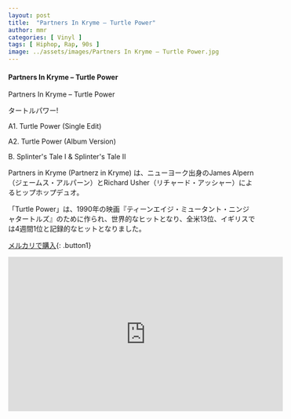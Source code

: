 ```yaml
---
layout: post
title:  "Partners In Kryme – Turtle Power"
author: mmr
categories: [ Vinyl ]
tags: [ Hiphop, Rap, 90s ]
image: ../assets/images/Partners In Kryme – Turtle Power.jpg
---
```


#### Partners In Kryme – Turtle Power

Partners In Kryme – Turtle Power

タートルパワー!

A1. Turtle Power (Single Edit)

A2. Turtle Power (Album Version)

B. Splinter's Tale I & Splinter's Tale II

Partners in Kryme (Partnerz in Kryme) は、ニューヨーク出身のJames Alpern（ジェームス・アルパーン）とRichard Usher（リチャード・アッシャー）によるヒップホップデュオ。

「Turtle Power」は、1990年の映画『ティーンエイジ・ミュータント・ニンジャタートルズ』のために作られ、世界的なヒットとなり、全米13位、イギリスでは4週間1位と記録的なヒットとなりました。

[メルカリで購入](https://jp.mercari.com/item/m18653257795?afid=6142608987){: .button1}


<iframe width="560" height="315" src="https://www.youtube.com/embed/t4j9o6324bo?si=_6hQ0afxz9GEW2MS" title="YouTube video player" frameborder="0" allow="accelerometer; autoplay; clipboard-write; encrypted-media; gyroscope; picture-in-picture; web-share" referrerpolicy="strict-origin-when-cross-origin" allowfullscreen></iframe>
